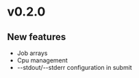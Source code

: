 
# v0.2.0

## New features

  * Job arrays
  * Cpu management
  * --stdout/--stderr configuration in submit
